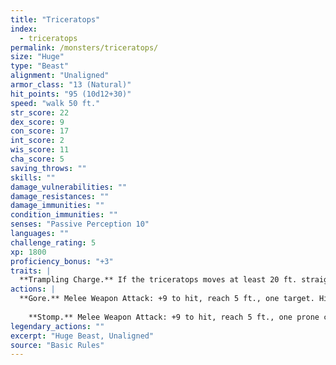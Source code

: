 ```yaml
---
title: "Triceratops"
index:
  - triceratops
permalink: /monsters/triceratops/
size: "Huge"
type: "Beast"
alignment: "Unaligned"
armor_class: "13 (Natural)"
hit_points: "95 (10d12+30)"
speed: "walk 50 ft."
str_score: 22
dex_score: 9
con_score: 17
int_score: 2
wis_score: 11
cha_score: 5
saving_throws: ""
skills: ""
damage_vulnerabilities: ""
damage_resistances: ""
damage_immunities: ""
condition_immunities: ""
senses: "Passive Perception 10"
languages: ""
challenge_rating: 5
xp: 1800
proficiency_bonus: "+3"
traits: |
  **Trampling Charge.** If the triceratops moves at least 20 ft. straight toward a creature and then hits it with a gore attack on the same turn, that target must succeed on a DC 13 Strength saving throw or be knocked prone. If the target is prone, the triceratops can make one stomp attack against it as a bonus action.
actions: |
  **Gore.** Melee Weapon Attack: +9 to hit, reach 5 ft., one target. Hit: 24 (4d8 + 6) piercing damage.
    
    **Stomp.** Melee Weapon Attack: +9 to hit, reach 5 ft., one prone creature. Hit: 22 (3d10 + 6) bludgeoning damage  
legendary_actions: ""
excerpt: "Huge Beast, Unaligned"
source: "Basic Rules"
---
```

